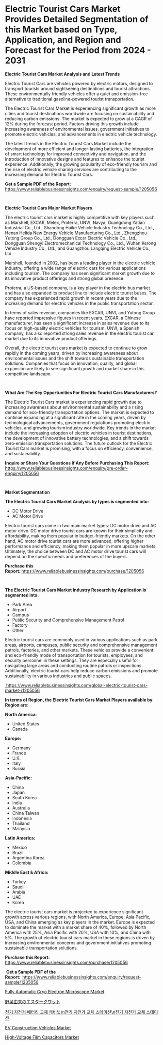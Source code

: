 <p><h1>Electric Tourist Cars Market Provides Detailed Segmentation of this Market based on Type, Application, and Region and Forecast for the Period from 2024 - 2031</h1></p><p><strong>Electric Tourist Cars Market Analysis and Latest Trends</strong></p>
<p><p>Electric Tourist Cars are vehicles powered by electric motors, designed to transport tourists around sightseeing destinations and tourist attractions. These environmentally friendly vehicles offer a quiet and emission-free alternative to traditional gasoline-powered tourist transportation.</p><p>The Electric Tourist Cars Market is experiencing significant growth as more cities and tourist destinations worldwide are focusing on sustainability and reducing carbon emissions. The market is expected to grow at a CAGR of 12% during the forecast period. Factors driving this growth include increasing awareness of environmental issues, government initiatives to promote electric vehicles, and advancements in electric vehicle technology.</p><p>The latest trends in the Electric Tourist Cars Market include the development of more efficient and longer-lasting batteries, the integration of smart technology for improved connectivity and navigation, and the introduction of innovative designs and features to enhance the tourist experience. Additionally, the growing popularity of eco-friendly tourism and the rise of electric vehicle sharing services are contributing to the increasing demand for Electric Tourist Cars.</p></p>
<p><strong>Get a Sample PDF of the Report:&nbsp;</strong> <a href="https://www.reliablebusinessinsights.com/enquiry/request-sample/1205056">https://www.reliablebusinessinsights.com/enquiry/request-sample/1205056</a></p>
<p>&nbsp;</p>
<p><strong>Electric Tourist Cars Major Market Players</strong></p>
<p><p>The electric tourist cars market is highly competitive with key players such as Marshell, EXCAR, Melex, Proterra, UNVI, Navya, Guangdong Yatian Industrial Co., Ltd., Shandong Haike Vehicle Industry Technology Co., Ltd., Henan Helida New Energy Vehicle Manufacturing Co., Ltd., Zhengzhou Yutong Group Co., Ltd., Dongguan Excar Electric Vehicle Co., Ltd., Dongguan Shengyi Electromechanical Technology Co., Ltd., Wuhan Kerong Vehicle Industry Co., Ltd., and Guangzhou Langqing Electric Vehicle Co., Ltd.</p><p>Marshell, founded in 2002, has been a leading player in the electric vehicle industry, offering a wide range of electric cars for various applications including tourism. The company has seen significant market growth due to its innovative product offerings and strong global presence.</p><p>Proterra, a US-based company, is a key player in the electric bus market and has also expanded its product line to include electric tourist buses. The company has experienced rapid growth in recent years due to the increasing demand for electric vehicles in the public transportation sector.</p><p>In terms of sales revenue, companies like EXCAR, UNVI, and Yutong Group have reported impressive figures in recent years. EXCAR, a Chinese manufacturer, has seen a significant increase in sales revenue due to its focus on high-quality electric vehicles for tourism. UNVI, a Spanish company, has also reported strong sales revenue in the electric tourist car market due to its innovative product offerings.</p><p>Overall, the electric tourist cars market is expected to continue to grow rapidly in the coming years, driven by increasing awareness about environmental issues and the shift towards sustainable transportation solutions. Companies that focus on innovation, quality, and global expansion are likely to see significant growth and market share in this competitive landscape.</p></p>
<p>&nbsp;</p>
<p><strong>What Are The Key Opportunities For Electric Tourist Cars Manufacturers?</strong></p>
<p><p>The Electric Tourist Cars market is experiencing rapid growth due to increasing awareness about environmental sustainability and a rising demand for eco-friendly transportation options. The market is expected to continue expanding at a significant rate in the coming years, driven by technological advancements, government regulations promoting electric vehicles, and growing tourism industry worldwide. Key trends in the market include the increasing adoption of electric vehicles in tourist destinations, the development of innovative battery technologies, and a shift towards zero-emission transportation solutions. The future outlook for the Electric Tourist Cars market is promising, with a focus on efficiency, convenience, and sustainability.</p></p>
<p><strong>Inquire or Share Your Questions If Any Before Purchasing This Report:</strong> <a href="https://www.reliablebusinessinsights.com/enquiry/pre-order-enquiry/1205056">https://www.reliablebusinessinsights.com/enquiry/pre-order-enquiry/1205056</a></p>
<p>&nbsp;</p>
<p><strong>Market Segmentation</strong></p>
<p><strong>The Electric Tourist Cars Market Analysis by types is segmented into:</strong></p>
<p><ul><li>DC Motor Drive</li><li>AC Motor Drive</li></ul></p>
<p><p>Electric tourist cars come in two main market types: DC motor drive and AC motor drive. DC motor drive tourist cars are known for their simplicity and affordability, making them popular in budget-friendly markets. On the other hand, AC motor drive tourist cars are more advanced, offering higher performance and efficiency, making them popular in more upscale markets. Ultimately, the choice between DC and AC motor drive tourist cars will depend on the specific needs and preferences of the buyers.</p></p>
<p><strong>Purchase this Report:&nbsp;</strong><a href="https://www.reliablebusinessinsights.com/purchase/1205056">https://www.reliablebusinessinsights.com/purchase/1205056</a></p>
<p>&nbsp;</p>
<p><strong>The Electric Tourist Cars Market Industry Research by Application is segmented into:</strong></p>
<p><ul><li>Park Area</li><li>Airport</li><li>Campus</li><li>Public Security and Comprehensive Management Patrol</li><li>Factory</li><li>Other</li></ul></p>
<p><p>Electric tourist cars are commonly used in various applications such as park areas, airports, campuses, public security and comprehensive management patrols, factories, and other markets. These vehicles provide a convenient and eco-friendly mode of transportation for tourists, employees, and security personnel in these settings. They are especially useful for navigating large areas and conducting routine patrols or inspections. Additionally, electric tourist cars help reduce carbon emissions and promote sustainability in various industries and public spaces.</p></p>
<p><a href="https://www.reliablebusinessinsights.com/global-electric-tourist-cars-market-r1205056">&nbsp;https://www.reliablebusinessinsights.com/global-electric-tourist-cars-market-r1205056</a></p>
<p><strong>In terms of Region, the Electric Tourist Cars Market Players available by Region are:</strong></p>
<p>
    <p> <strong> North America: </strong>
        <ul>
            <li>United States</li>
            <li>Canada</li>
        </ul>
        </p> 
    <p> <strong> Europe: </strong>
        <ul>
            <li>Germany</li>
            <li>France</li>
            <li>U.K.</li>
            <li>Italy</li>
            <li>Russia</li>
        </ul>
        </p> 
    <p> <strong> Asia-Pacific: </strong>
        <ul>
            <li>China</li>
            <li>Japan</li>
            <li>South Korea</li>
            <li>India</li>
            <li>Australia</li>
            <li>China Taiwan</li>
            <li>Indonesia</li>
            <li>Thailand</li>
            <li>Malaysia</li>
        </ul>
        </p> 
    <p> <strong> Latin America: </strong>
        <ul>
            <li>Mexico</li>
            <li>Brazil</li>
            <li>Argentina Korea</li>
            <li>Colombia</li>
        </ul>
        </p> 
    <p> <strong> Middle East & Africa: </strong>
        <ul>
            <li>Turkey</li>
            <li>Saudi</li>
            <li>Arabia</li>
            <li>UAE</li>
            <li>Korea</li>
        </ul>
    </p>
    </p>
<p><p>The electric tourist cars market is projected to experience significant growth across various regions, with North America, Europe, Asia Pacific, USA, and China emerging as key players in the market. Europe is expected to dominate the market with a market share of 40%, followed by North America with 25%, Asia Pacific with 20%, USA with 10%, and China with 5%. The growth of electric tourist cars market in these regions is driven by increasing environmental concerns and government initiatives promoting sustainable transportation solutions.</p></p>
<p><strong>Purchase this Report: </strong><a href="https://www.reliablebusinessinsights.com/purchase/1205056">https://www.reliablebusinessinsights.com/purchase/1205056</a></p>
<p>&nbsp;<strong>Get a Sample PDF of the Report:&nbsp;&nbsp;</strong><a href="https://www.reliablebusinessinsights.com/enquiry/request-sample/1205056">https://www.reliablebusinessinsights.com/enquiry/request-sample/1205056</a></p>
<p><strong></strong></p>
<p><p><a href="https://issuu.com/reportprime-2/docs/fully-automatic-cryo-electron-micro_043d65be91c44c">Fully Automatic Cryo Electron Microscope Market</a></p><p><a href="https://github.com/one-cool-chick/Market-Research-Report-List-2/blob/main/6590385111531.md">野菜由来のエスタークワット</a></p><p><a href="https://github.com/RickyMetzDVM/Market-Research-Report-List-1/blob/main/3305854106508.md">전기 자전거 배터리 교체 캐비닛\n전기 자전거 교체 스테이션\n전기 자전거 교체 스테이션</a></p><p><a href="https://github.com/changoleonlaverguenzanoexiste/Market-Research-Report-List-3/blob/main/ev-construction-vehicles-market.md">EV Construction Vehicles Market</a></p><p><a href="https://github.com/tamvrosiya/Market-Research-Report-List-4/blob/main/high-voltage-film-capacitors-market.md">High-Voltage Film Capacitors Market</a></p></p>